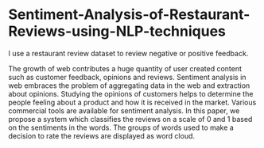 # Sentiment-Analysis-of-Restaurant-Reviews-using-NLP-techniques
I use a restaurant review dataset to review negative or positive feedback.

The growth of web contributes a huge quantity
of user created content such as customer feedback,
opinions and reviews. Sentiment analysis in web embraces
the problem of aggregating data in the web and extraction
about opinions. Studying the opinions of customers helps
to determine the people feeling about a product and how it
is received in the market. Various commercial tools are
available for sentiment analysis. In this paper, we propose
a system which classifies the reviews on a scale of 0 and 1
based on the sentiments in the words. The groups of words
used to make a decision to rate the reviews are displayed
as word cloud.
